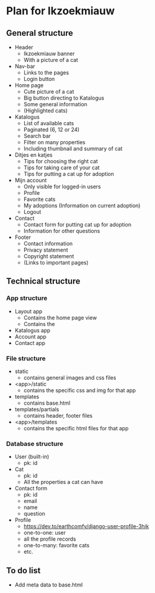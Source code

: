 # Plan for Ikzoekmiauw

## General structure
- Header
    - Ikzoekmiauw banner
    - With a picture of a cat
- Nav-bar 
    - Links to the pages
    - Login button
- Home page
    - Cute picture of a cat
    - Big button directing to Katalogus
    - Some general information
    - (Highlighted cats)
- Katalogus
    - List of available cats
    - Paginated (6, 12 or 24)
    - Search bar
    - Filter on many properties
    - Including thumbnail and summary of cat
- Ditjes en katjes
    - Tips for choosing the right cat
    - Tips for taking care of your cat
    - Tips for putting a cat up for adoption
- Mijn account
    - Only visible for logged-in users
    - Profile
    - Favorite cats
    - My adoptions (Information on current adoption)
    - Logout
- Contact 
    - Contact form for putting cat up for adoption
    - Information for other questions
- Footer
    - Contact information
    - Privacy statement
    - Copyright statement
    - (Links to important pages)



## Technical structure
### App structure
- Layout app
    - Contains the home page view
    - Contains the 
- Katalogus app
- Account app
- Contact app

### File structure
- static
    - contains general images and css files
- \<app\>/static
    - contains the specific css and img for that app
- templates
    - contains base.html
- templates/partials
    - contains header, footer files
- \<app\>/templates
    - contains the specific html files for that app


### Database structure
- User (built-in)
    - pk: id
- Cat
    - pk: id
    - All the properties a cat can have
- Contact form
    - pk: id
    - email
    - name
    - question
- Profile
    - https://dev.to/earthcomfy/django-user-profile-3hik
    - one-to-one: user
    - all the profile records
    - one-to-many: favorite cats
    - etc.



## To do list
- Add meta data to base.html